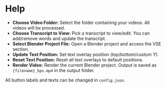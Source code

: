 # Help

- **Choose Video Folder:** Select the folder containing your videos. All videos will be processed.
- **Choose Transcript to View:** Pick a transcript to view/edit. You can add/remove words and update the transcript.
- **Select Blender Project File:** Open a Blender project and access the VSE section.
- **Update Text Position:** Set text overlay position (top/bottom/custom Y).
- **Reset Text Position:** Reset all text overlays to default positions.
- **Render Video:** Render the current Blender project. Output is saved as `{filename}_bps.mp4` in the output folder.

All button labels and texts can be changed in `config.json`.
